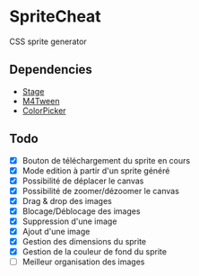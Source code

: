 SpriteCheat
====

CSS sprite generator

Dependencies
---
 * [Stage](https://github.com/arno06/Stage)
 * [M4Tween](https://github.com/arno06/M4Tween)
 * [ColorPicker](https://github.com/arno06/Stage/blob/master/src/StageColorPicker.js)


Todo
---
 * [x] Bouton de téléchargement du sprite en cours
 * [x] Mode edition à partir d'un sprite généré
 * [x] Possibilité de déplacer le canvas
 * [x] Possibilité de zoomer/dézoomer le canvas
 * [x] Drag & drop des images
 * [x] Blocage/Déblocage des images
 * [x] Suppression d'une image
 * [x] Ajout d'une image
 * [x] Gestion des dimensions du sprite
 * [x] Gestion de la couleur de fond du sprite
 * [ ] Meilleur organisation des images